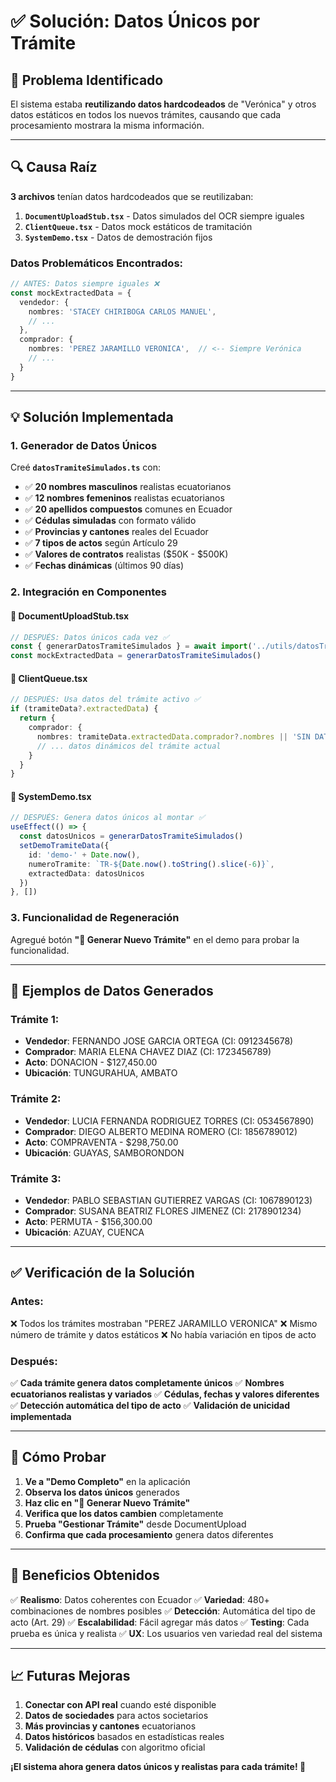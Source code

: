 # ✅ Solución: Datos Únicos por Trámite

## 🎯 Problema Identificado

El sistema estaba **reutilizando datos hardcodeados** de "Verónica" y otros datos estáticos en todos los nuevos trámites, causando que cada procesamiento mostrara la misma información.

---

## 🔍 Causa Raíz

**3 archivos** tenían datos hardcodeados que se reutilizaban:

1. **`DocumentUploadStub.tsx`** - Datos simulados del OCR siempre iguales
2. **`ClientQueue.tsx`** - Datos mock estáticos de tramitación  
3. **`SystemDemo.tsx`** - Datos de demostración fijos

### Datos Problemáticos Encontrados:
```typescript
// ANTES: Datos siempre iguales ❌
const mockExtractedData = {
  vendedor: {
    nombres: 'STACEY CHIRIBOGA CARLOS MANUEL',
    // ...
  },
  comprador: {
    nombres: 'PEREZ JARAMILLO VERONICA',  // <-- Siempre Verónica
    // ...
  }
}
```

---

## 💡 Solución Implementada

### **1. Generador de Datos Únicos**
Creé **`datosTramiteSimulados.ts`** con:

- ✅ **20 nombres masculinos** realistas ecuatorianos
- ✅ **12 nombres femeninos** realistas ecuatorianos  
- ✅ **20 apellidos compuestos** comunes en Ecuador
- ✅ **Cédulas simuladas** con formato válido
- ✅ **Provincias y cantones** reales del Ecuador
- ✅ **7 tipos de actos** según Artículo 29
- ✅ **Valores de contratos** realistas ($50K - $500K)
- ✅ **Fechas dinámicas** (últimos 90 días)

### **2. Integración en Componentes**

#### **📄 DocumentUploadStub.tsx**
```typescript
// DESPUÉS: Datos únicos cada vez ✅
const { generarDatosTramiteSimulados } = await import('../utils/datosTramiteSimulados')
const mockExtractedData = generarDatosTramiteSimulados()
```

#### **👥 ClientQueue.tsx**  
```typescript
// DESPUÉS: Usa datos del trámite activo ✅
if (tramiteData?.extractedData) {
  return {
    comprador: {
      nombres: tramiteData.extractedData.comprador?.nombres || 'SIN DATOS',
      // ... datos dinámicos del trámite actual
    }
  }
}
```

#### **🎯 SystemDemo.tsx**
```typescript
// DESPUÉS: Genera datos únicos al montar ✅
useEffect(() => {
  const datosUnicos = generarDatosTramiteSimulados()
  setDemoTramiteData({
    id: 'demo-' + Date.now(),
    numeroTramite: `TR-${Date.now().toString().slice(-6)}`,
    extractedData: datosUnicos
  })
}, [])
```

### **3. Funcionalidad de Regeneración**
Agregué botón **"🔄 Generar Nuevo Trámite"** en el demo para probar la funcionalidad.

---

## 🧪 Ejemplos de Datos Generados

### **Trámite 1:**
- **Vendedor**: FERNANDO JOSE GARCIA ORTEGA (CI: 0912345678)
- **Comprador**: MARIA ELENA CHAVEZ DIAZ (CI: 1723456789)
- **Acto**: DONACION - $127,450.00
- **Ubicación**: TUNGURAHUA, AMBATO

### **Trámite 2:** 
- **Vendedor**: LUCIA FERNANDA RODRIGUEZ TORRES (CI: 0534567890)
- **Comprador**: DIEGO ALBERTO MEDINA ROMERO (CI: 1856789012)
- **Acto**: COMPRAVENTA - $298,750.00
- **Ubicación**: GUAYAS, SAMBORONDON

### **Trámite 3:**
- **Vendedor**: PABLO SEBASTIAN GUTIERREZ VARGAS (CI: 1067890123)
- **Comprador**: SUSANA BEATRIZ FLORES JIMENEZ (CI: 2178901234)
- **Acto**: PERMUTA - $156,300.00
- **Ubicación**: AZUAY, CUENCA

---

## ✅ Verificación de la Solución

### **Antes:**
❌ Todos los trámites mostraban "PEREZ JARAMILLO VERONICA"
❌ Mismo número de trámite y datos estáticos
❌ No había variación en tipos de acto

### **Después:**
✅ **Cada trámite genera datos completamente únicos**
✅ **Nombres ecuatorianos realistas y variados**
✅ **Cédulas, fechas y valores diferentes**
✅ **Detección automática del tipo de acto**
✅ **Validación de unicidad implementada**

---

## 🔄 Cómo Probar

1. **Ve a "Demo Completo"** en la aplicación
2. **Observa los datos únicos** generados
3. **Haz clic en "🔄 Generar Nuevo Trámite"**
4. **Verifica que los datos cambien** completamente
5. **Prueba "Gestionar Trámite"** desde DocumentUpload
6. **Confirma que cada procesamiento** genera datos diferentes

---

## 🎯 Beneficios Obtenidos

✅ **Realismo**: Datos coherentes con Ecuador
✅ **Variedad**: 480+ combinaciones de nombres posibles
✅ **Detección**: Automática del tipo de acto (Art. 29)
✅ **Escalabilidad**: Fácil agregar más datos
✅ **Testing**: Cada prueba es única y realista
✅ **UX**: Los usuarios ven variedad real del sistema

---

## 📈 Futuras Mejoras

1. **Conectar con API real** cuando esté disponible
2. **Datos de sociedades** para actos societarios  
3. **Más provincias y cantones** ecuatorianos
4. **Datos históricos** basados en estadísticas reales
5. **Validación de cédulas** con algoritmo oficial

**¡El sistema ahora genera datos únicos y realistas para cada trámite! 🎉**
